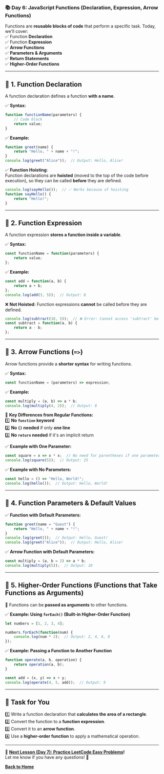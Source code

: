 ### **📚 Day 6: JavaScript Functions (Declaration, Expression, Arrow Functions)**  

Functions are **reusable blocks of code** that perform a specific task. Today, we'll cover:  
✅ Function **Declaration**  
✅ Function **Expression**  
✅ **Arrow Functions**  
✅ **Parameters & Arguments**  
✅ **Return Statements**  
✅ **Higher-Order Functions**  

---

## **🔹 1. Function Declaration**  
A function declaration defines a function **with a name**.  

✅ **Syntax:**  
```js
function functionName(parameters) {
    // Code block
    return value;
}
```

✅ **Example:**  
```js
function greet(name) {
    return "Hello, " + name + "!";
}
console.log(greet("Alice"));  // Output: Hello, Alice!
```

✅ **Function Hoisting**:  
Function declarations are **hoisted** (moved to the top of the code before execution), so they can be called **before** they are defined.  

```js
console.log(sayHello());  // ✅ Works because of hoisting
function sayHello() {
    return "Hello!";
}
```

---

## **🔹 2. Function Expression**  
A function expression **stores a function inside a variable**.  

✅ **Syntax:**  
```js
const functionName = function(parameters) {
    return value;
};
```

✅ **Example:**  
```js
const add = function(a, b) {
    return a + b;
};
console.log(add(3, 5));  // Output: 8
```

❌ **Not Hoisted:** Function expressions **cannot** be called before they are defined.  

```js
console.log(subtract(10, 5));  // ❌ Error: Cannot access 'subtract' before initialization
const subtract = function(a, b) {
    return a - b;
};
```

---

## **🔹 3. Arrow Functions (`=>`)**  
Arrow functions provide a **shorter syntax** for writing functions.  

✅ **Syntax:**  
```js
const functionName = (parameters) => expression;
```

✅ **Example:**  
```js
const multiply = (a, b) => a * b;
console.log(multiply(4, 2));  // Output: 8
```

🚀 **Key Differences from Regular Functions:**  
1️⃣ **No `function` keyword**  
2️⃣ **No `{}` needed** if only **one line**  
3️⃣ **No `return` needed** if it's an implicit return  

✅ **Example with One Parameter:**  
```js
const square = x => x * x;  // No need for parentheses if one parameter
console.log(square(5));  // Output: 25
```

✅ **Example with No Parameters:**  
```js
const hello = () => "Hello, World!";
console.log(hello());  // Output: Hello, World!
```

---

## **🔹 4. Function Parameters & Default Values**  
✅ **Function with Default Parameters:**  
```js
function greet(name = "Guest") {
    return "Hello, " + name + "!";
}
console.log(greet());  // Output: Hello, Guest!
console.log(greet("Alice"));  // Output: Hello, Alice!
```

✅ **Arrow Function with Default Parameters:**  
```js
const multiply = (a, b = 2) => a * b;
console.log(multiply(5));  // Output: 10
```

---

## **🔹 5. Higher-Order Functions (Functions that Take Functions as Arguments)**  
📌 Functions can be **passed as arguments** to other functions.  

✅ **Example: Using `forEach()` (Built-in Higher-Order Function)**  
```js
let numbers = [1, 2, 3, 4];

numbers.forEach(function(num) {
    console.log(num * 2);  // Output: 2, 4, 6, 8
});
```

✅ **Example: Passing a Function to Another Function**  
```js
function operate(a, b, operation) {
    return operation(a, b);
}

const add = (x, y) => x + y;
console.log(operate(4, 5, add));  // Output: 9
```

---

## **📝 Task for You**  
1️⃣ Write a function declaration that **calculates the area of a rectangle**.  
2️⃣ Convert the function to a **function expression**.  
3️⃣ Convert it to an **arrow function**.  
4️⃣ Use a **higher-order function** to apply a mathematical operation.  

---

🎯 **[Next Lesson (Day 7): Practice LeetCode Easy Problems](../day_7/README.md)!**  
Let me know if you have any questions! 🚀

[**Back to Home**](../../../README.md)
